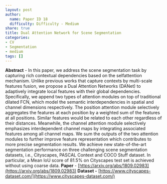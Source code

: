 ```yaml
---
layout: post
author:
  name: Paper ID 18
  difficulty: Difficulty - Medium
share: true
title: Dual Attention Network for Scene Segmentation
categories:
- CV
- Segmentation
- medium
tags: []
---
```

**Abstract** - In this paper, we address the scene segmentation task by capturing rich contextual dependencies based on the selfattention mechanism. Unlike previous works that capture contexts by multi-scale features fusion, we propose a Dual Attention Networks (DANet) to adaptively integrate local features with their global dependencies. Specifically, we append two types of attention modules on top of traditional dilated FCN, which model the semantic interdependencies in spatial and channel dimensions respectively. The position attention module selectively aggregates the features at each position by a weighted sum of the features at all positions. Similar features would be related to each other regardless of their distances. Meanwhile, the channel attention module selectively emphasizes interdependent channel maps by integrating associated features among all channel maps. We sum the outputs of the two attention modules to further improve feature representation which contributes to more precise segmentation results. We achieve new state-of-the-art segmentation performance on three challenging scene segmentation datasets, i.e., Cityscapes, PASCAL Context and COCO Stuff dataset. In particular, a Mean IoU score of 81.5% on Cityscapes test set is achieved without using coarse data.
**Paper** - [https://arxiv.org/abs/1809.02983](https://arxiv.org/abs/1809.02983)
**Dataset -** [https://www.cityscapes-dataset.com/](https://www.cityscapes-dataset.com/)
    